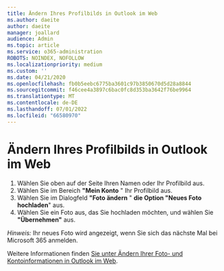 ```yaml
---
title: Ändern Ihres Profilbilds in Outlook im Web
ms.author: daeite
author: daeite
manager: joallard
audience: Admin
ms.topic: article
ms.service: o365-administration
ROBOTS: NOINDEX, NOFOLLOW
ms.localizationpriority: medium
ms.custom: ''
ms.date: 04/21/2020
ms.openlocfilehash: fb0b5eebc6775ba3601c97b3850670d5d28a8844
ms.sourcegitcommit: f46cee4a3897c6bac0fc8d353ba3642f76be9964
ms.translationtype: MT
ms.contentlocale: de-DE
ms.lasthandoff: 07/01/2022
ms.locfileid: "66580970"
---
```

# <a name="change-your-profile-picture-in-outlook-on-the-web"></a>Ändern Ihres Profilbilds in Outlook im Web

1. Wählen Sie oben auf der Seite Ihren Namen oder Ihr Profilbild aus.
1. Wählen Sie im Bereich **"Mein Konto** " Ihr Profilbild aus.
1. Wählen Sie im Dialogfeld **"Foto ändern** " **die Option "Neues Foto hochladen**" aus.
1. Wählen Sie ein Foto aus, das Sie hochladen möchten, und wählen Sie **"Übernehmen"** aus.

*Hinweis:* Ihr neues Foto wird angezeigt, wenn Sie sich das nächste Mal bei Microsoft 365 anmelden.

Weitere Informationen finden [Sie unter Ändern Ihrer Foto- und Kontoinformationen in Outlook im Web](https://support.microsoft.com/office/change-your-photo-and-account-information-in-outlook-on-the-web-b2dbb289-851d-4bed-93c3-3e136f5659ec).
